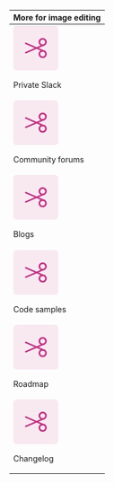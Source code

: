 | More for image editing                                                           |
| -------------------------------------------------------------------------------- |
| <div>![Resize image](../images/S_AniTrimVideo.png)<p>Private Slack</p></div>     |
| <div>![Trim video](../images/S_AniTrimVideo.png)<p>Community forums</p></div>    |
| <div>![Convert to MP4](../images/S_AniTrimVideo.png)<p>Blogs</p></div>           |
| <div>![Remove background](../images/S_AniTrimVideo.png)<p>Code samples</p></div> |
| <div>![Resize video](../images/S_AniTrimVideo.png)<p>Roadmap</p></div>           |
| <div>![Convert to MP4](../images/S_AniTrimVideo.png)<p>Changelog</p></div>       |
